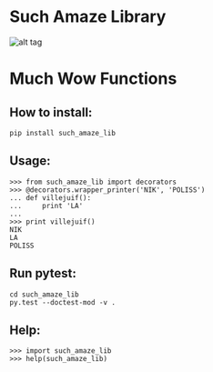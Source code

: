 Such Amaze Library
===
![alt tag](http://cdn.meme.am/instances/62591861.jpg)

Much Wow Functions
===

How to install:
---

    pip install such_amaze_lib

Usage:
---
    >>> from such_amaze_lib import decorators
    >>> @decorators.wrapper_printer('NIK', 'POLISS')
    ... def villejuif():
    ...     print 'LA'
    ... 
    >>> print villejuif()
    NIK
    LA
    POLISS

Run pytest:
---
    cd such_amaze_lib
    py.test --doctest-mod -v .

Help:
---
    >>> import such_amaze_lib
    >>> help(such_amaze_lib)

